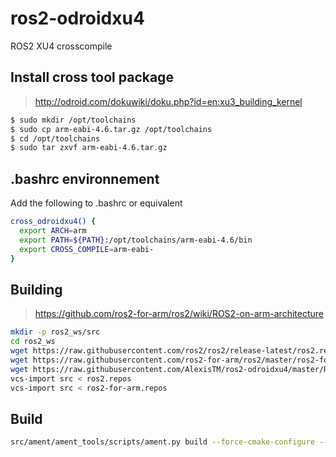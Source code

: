 # ros2-odroidxu4
ROS2 XU4 crosscompile 

## Install cross tool package

> http://odroid.com/dokuwiki/doku.php?id=en:xu3_building_kernel

```bash
$ sudo mkdir /opt/toolchains
$ sudo cp arm-eabi-4.6.tar.gz /opt/toolchains
$ cd /opt/toolchains
$ sudo tar zxvf arm-eabi-4.6.tar.gz
```

## .bashrc environnement

Add the following to .bashrc or equivalent

```bash
cross_odroidxu4() {
  export ARCH=arm
  export PATH=${PATH}:/opt/toolchains/arm-eabi-4.6/bin
  export CROSS_COMPILE=arm-eabi-
}
```


## Building

> https://github.com/ros2-for-arm/ros2/wiki/ROS2-on-arm-architecture

```bash
mkdir -p ros2_ws/src
cd ros2_ws
wget https://raw.githubusercontent.com/ros2/ros2/release-latest/ros2.repos
wget https://raw.githubusercontent.com/ros2-for-arm/ros2/master/ros2-for-arm.repos
wget https://raw.githubusercontent.com/AlexisTM/ros2-odroidxu4/master/README.md
vcs-import src < ros2.repos 
vcs-import src < ros2-for-arm.repos
```

## Build

```bash
src/ament/ament_tools/scripts/ament.py build --force-cmake-configure --cmake-args -DCMAKE_TOOLCHAIN_FILE=`pwd`/armv7l_toolchainfile.cmake -DTHIRDPARTY=ON
```

